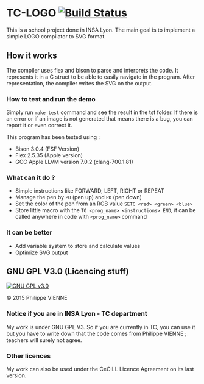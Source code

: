 # TC-LOGO   [![Build Status](https://travis-ci.org/PhilippeGeek/TC-LOGO.png)](https://travis-ci.org/PhilippeGeek/TC-LOGO)
This is a school project done in INSA Lyon. The main goal is to implement a simple LOGO compilator to SVG format.

## How it works
The compiler uses flex and bison to parse and interprets the code. It represents it in a C struct to be able to easily 
navigate in the program. After representation, the compiler writes the SVG on the output.

### How to test and run the demo
Simply run `make test` command and see the result in the tst folder. If there is an error or if an image is not generated
that means there is a bug, you can report it or even correct it.

This program has been tested using : 
* Bison 3.0.4 (FSF Version)
* Flex 2.5.35 (Apple version)
* GCC Apple LLVM version 7.0.2 (clang-700.1.81)


### What can it do ?
- Simple instructions like FORWARD, LEFT, RIGHT or REPEAT
- Manage the pen by `PU` (pen up) and `PD` (pen down)
- Set the color of the pen from an RGB value `SETC <red> <green> <blue>`
- Store little macro with the `TO <prog_name> <instructions> END`, it can be called anywhere in code with `<prog_name>` 
command

### It can be better
- Add variable system to store and calculate values
- Optimize SVG output

## GNU GPL V3.0 (Licencing stuff)
[![GNU GPL v3.0](http://www.gnu.org/graphics/gplv3-127x51.png)](http://www.gnu.org/licenses/gpl.html)

&copy; 2015 Philippe VIENNE

### Notice if you are in INSA Lyon - TC department
My work is under GNU GPL V3. So if you are currently in TC, you can use it but you have to write down that the code comes
from Philippe VIENNE ; teachers will surely not agree.

### Other licences
My work can also be used under the CeCILL Licence Agreement on its last version.